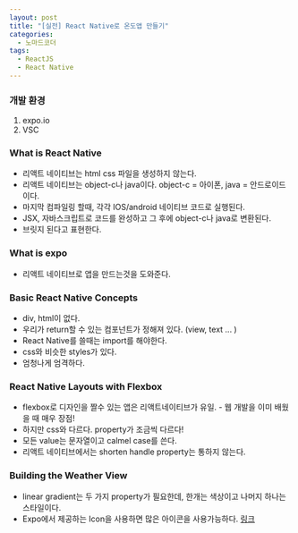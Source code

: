 ```yaml
---
layout: post
title: "[실전] React Native로 온도앱 만들기"
categories:
  -	노마드코더
tags:
  -	ReactJS
  -	React Native
---
```


### 개발 환경

1.	expo.io
2.	VSC

### What is React Native

-	리액트 네이티브는 html css 파일을 생성하지 않는다.
-	리액트 네이티브는 object-c나 java이다. object-c = 아이폰, java = 안드로이드 이다.
-	마지막 컴파일링 할때, 각각 IOS/android 네이티브 코드로 실행된다.
-	JSX, 자바스크립트로 코드를 완성하고 그 후에 object-c나 java로 변환된다.
-	브릿지 된다고 표현한다.

### What is expo

-	리액트 네이티브로 앱을 만드는것을 도와준다.

### Basic React Native Concepts

-	div, html이 없다.
-	우리가 return할 수 있는 컴포넌트가 정해져 있다. (view, text ... )
-	React Native를 쓸때는 import를 해야한다.
-	css와 비슷한 styles가 있다.
-	엄청나게 엄격하다.

### React Native Layouts with Flexbox

-	flexbox로 디자인을 짤수 있는 앱은 리액트네이티브가 유일. - 웹 개발을 이미 배웠을 때 매우 장점!
-	하지만 css와 다르다. property가 조금씩 다르다!
-	모든 value는 문자열이고 calmel case를 쓴다.
-	리액트 네이티브에서는 shorten handle property는 통하지 않는다.

### Building the Weather View

-	linear gradient는 두 가지 property가 필요한데, 한개는 색상이고 나머지 하나는 스타일이다.
-	Expo에서 제공하는 Icon을 사용하면 많은 아이콘을 사용가능하다. [링크](https://expo.github.io/vector-icons/)
